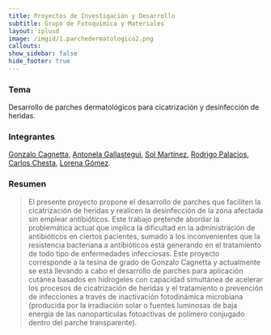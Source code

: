 ```yaml
---
title: Proyectos de Investigación y Desarrollo
subtitle: Grupo de Fotoquímica y Materiales
layout: iplusd
image: /imgid/1.parchedermatologico2.png
callouts:
show_sidebar: false
hide_footer: true
---
```


### Tema
Desarrollo de parches dermatológicos para cicatrización y desinfección de heridas.

### Integrantes
[Gonzalo Cagnetta](/cagnetta), [Antonela Gallastegui](/gallastegui), [Sol Martínez](/martinez), [Rodrigo Palacios](/palacios), [Carlos Chesta](/chesta), [Lorena Gómez](/gomez).

### Resumen
> El presente proyecto propone el desarrollo de parches que faciliten la cicatrización de heridas y realicen la desinfección de la zona afectada sin emplear antibióticos.
Este trabajo pretende abordar la problemática actual que implica la dificultad en la administración de antibióticos en ciertos pacientes, sumado a los inconvenientes que la resistencia bacteriana a antibióticos está generando en el tratamiento de todo tipo de enfermedades infecciosas. Este proyecto corresponde a la tesina de grado de Gonzalo Cagnetta y actualmente se está llevando a cabo el desarrollo de parches para aplicación cutánea basados en hidrogeles con capacidad simultánea de acelerar los procesos de cicatrización de heridas y el tratamiento o prevención de infecciones a través de inactivación fotodinámica microbiana (producida por la irradiación solar o fuentes luminosas de baja energía de las nanopartículas fotoactivas de polímero conjugado dentro del parche transparente).
